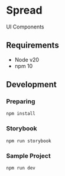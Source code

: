 # Spread

UI Components

## Requirements

- Node v20
- npm 10

## Development

### Preparing

```
npm install
```

### Storybook

```
npm run storybook
```

### Sample Project

```
npm run dev
```
